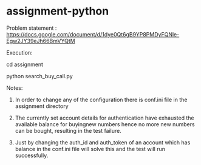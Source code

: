 
# assignment-python
Problem statement :
https://docs.google.com/document/d/1dye0Qt6gB9YP8PMDyFQNle-Egw2JY39eJh66BmVYQtM

Execution: 

cd assignment

python search_buy_call.py

Notes:
1. In order to change any of the configuration there is conf.ini file in the assignment directory

2. The currently set account details for authentication have exhausted the available balance for buyingnew numbers hence no more new numbers can be bought, resulting in the test failure. 

3. Just by changing the auth_id and auth_token of an account which has balance in the conf.ini file will solve this and the test will run successfully. 
